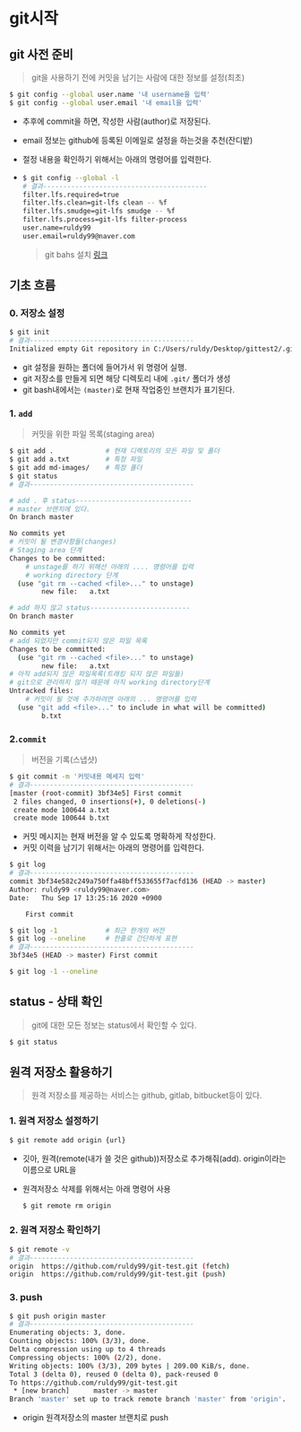 # git시작



## git 사전 준비

> git을 사용하기 전에 커밋을 남기는 사람에 대한 정보를 설정(최초)

```bash
$ git config --global user.name '내 username을 입력'
$ git config --global user.email '내 email을 입력'
```

* 추후에 commit을 하면, 작성한 사람(author)로 저장된다.

* email 정보는 github에 등록된 이메일로 설정을 하는것을 추천(잔디밭)

* 절정 내용을 확인하기 위해서는 아래의 명령어를 입력한다.

* ```bash
  $ git config --global -l
  # 결과-----------------------------------------
  filter.lfs.required=true
  filter.lfs.clean=git-lfs clean -- %f
  filter.lfs.smudge=git-lfs smudge -- %f
  filter.lfs.process=git-lfs filter-process
  user.name=ruldy99
  user.email=ruldy99@naver.com
  ```

  > git bahs 설치 [링크](https://gitforwindows.org/)



## 기초 흐름

### 0. 저장소 설정

```bash
$ git init
# 결과-----------------------------------------
Initialized empty Git repository in C:/Users/ruldy/Desktop/gittest2/.git/
```

* git 설정을 원하는 폴더에 들어가서 위 명령어 실행.
* git 저장소를 만들게 되면 해당 디렉토리 내에 `.git/` 폴더가 생성
* git bash내에서는 `(master)`로 현재 작업중인 브랜치가 표기된다.

### 1. `add`

> 커밋을 위한 파일 목록(staging area)

```bash
$ git add . 			# 현재 디렉토리의 모든 파일 및 폴더
$ git add a.txt			# 특정 파일
$ git add md-images/	# 특정 폴더
$ git status
# 결과-----------------------------------------

# add . 후 status-----------------------------
# master 브랜치에 있다.
On branch master

No commits yet
# 커밋이 될 변경사항들(changes)
# Staging area 단계
Changes to be committed:
	# unstage를 하기 위해선 아래의 .... 명령어를 입력
	# working directory 단계
  (use "git rm --cached <file>..." to unstage)
        new file:   a.txt

# add 하지 않고 status-------------------------
On branch master

No commits yet
# add 되었지만 commit되지 않은 파일 목록
Changes to be committed:
  (use "git rm --cached <file>..." to unstage)
        new file:   a.txt
# 아직 add되지 않은 파일목록(트래킹 되지 않은 파일들)
# git으로 관리하지 않기 때문에 아직 working directory단계
Untracked files:
	# 커밋이 될 것에 추가하려면 아래의 ... 명령어를 입력
  (use "git add <file>..." to include in what will be committed)
        b.txt

```

### 2.`commit`

> 버전을 기록(스냅샷)

```bash
$ git commit -m '커밋내용 메세지 입력'
# 결과-----------------------------------------
[master (root-commit) 3bf34e5] First commit
 2 files changed, 0 insertions(+), 0 deletions(-)
 create mode 100644 a.txt
 create mode 100644 b.txt

```

* 커밋 메시지는 현재 버전을 알 수 있도록 명확하게 작성한다.
* 커밋 이력을 남기기 위해서는 아래의 명령어를 입력한다.

```bash
$ git log
# 결과-----------------------------------------
commit 3bf34e582c249a750ffa48bff533655f7acfd136 (HEAD -> master)
Author: ruldy99 <ruldy99@naver.com>
Date:   Thu Sep 17 13:25:16 2020 +0900

    First commit

$ git log -1			# 최근 한개의 버전
$ git log --oneline		# 한줄로 간단하게 표현
# 결과-----------------------------------------
3bf34e5 (HEAD -> master) First commit

$ git log -1 --oneline	
```

## status - 상태 확인

> git에 대한 모든 정보는 status에서 확인할 수 있다.

```bash
$ git status
```



## 원격 저장소 활용하기

> 원격 저장소를 제공하는 서비스는 github, gitlab, bitbucket등이 있다.

### 1. 원격 저장소 설정하기

```bash
$ git remote add origin {url}
```

* 깃아, 원격(remote(내가 쓸 것은 github))저장소로 추가해줘(add). origin이라는 이름으로 URL을

* 원격저장소 삭제를 위해서는 아래 명령어 사용

  ```bash
  $ git remote rm origin
  ```

  

### 2. 원격 저장소 확인하기

```bash
$ git remote -v
# 결과-----------------------------------------
origin  https://github.com/ruldy99/git-test.git (fetch)
origin  https://github.com/ruldy99/git-test.git (push)
```

### 3. push

```bash
$ git push origin master
# 결과-----------------------------------------
Enumerating objects: 3, done.
Counting objects: 100% (3/3), done.
Delta compression using up to 4 threads
Compressing objects: 100% (2/2), done.
Writing objects: 100% (3/3), 209 bytes | 209.00 KiB/s, done.
Total 3 (delta 0), reused 0 (delta 0), pack-reused 0
To https://github.com/ruldy99/git-test.git
 * [new branch]      master -> master
Branch 'master' set up to track remote branch 'master' from 'origin'.
```

* origin 원격저장소의 master 브랜치로 push